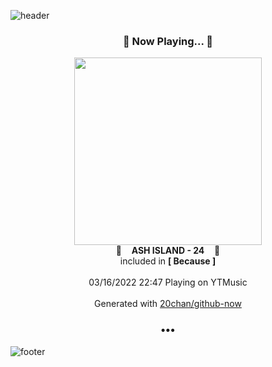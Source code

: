 ![header](https://capsule-render.vercel.app/api?type=wave&height=170&section=header&text=Hi.%20I'm%20SHIFT&fontColor=090707&fontAlignX=45&fontAlignY=65&fontSize=100)

<h3 align="center">🎵 Now Playing... 🎵</h3>
<p align="center">
  <a href="https://music.youtube.com/watch?v=9Ex8909OC_Q">
    <img width="300" src="https://lh3.googleusercontent.com/5aRp1RM4JsjcDD22tCBTjjkWPrQYjm5gMTWDs0-5Ho12RlgR7Ul2GOYVEyJVohjvyMtAlzcI3xqKtC10">
  </a>
  <br>
  🎵&nbsp&nbsp&nbsp <b>ASH ISLAND - 24</b> &nbsp&nbsp&nbsp🎵
  <br>
  included in <b>[ Because ]</b>
  
  <br />
  <br />
  03/16/2022 22:47 Playing on YTMusic
  <br />
  <br />
  Generated with <a href="https://github.com/20chan/github-now">20chan/github-now</a>
</p>

<h3 align="center">•••</h3>

![footer](https://capsule-render.vercel.app/api?type=wave&height=150&section=footer)
